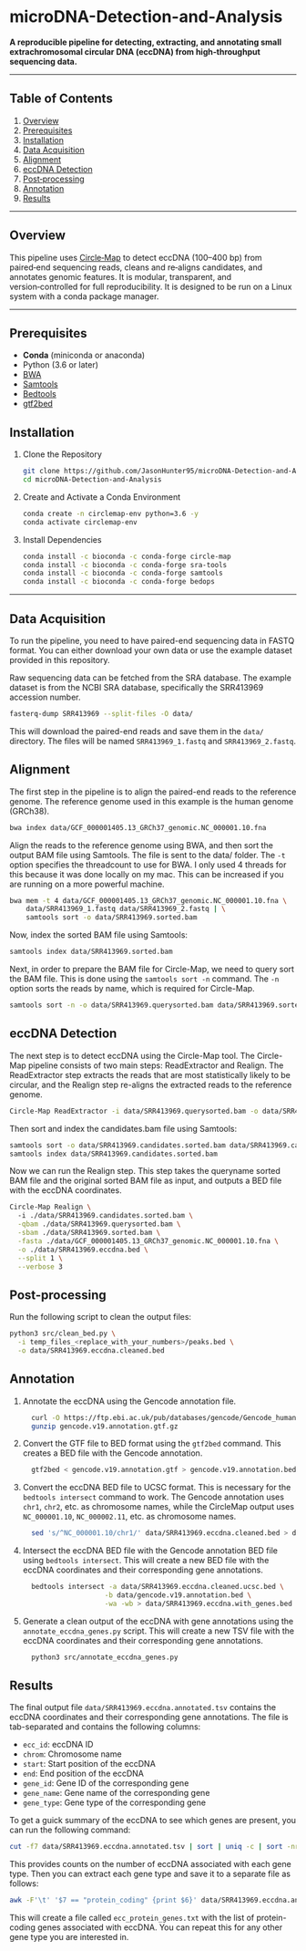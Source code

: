 # microDNA-Detection-and-Analysis

**A reproducible pipeline for detecting, extracting, and annotating small extrachromosomal circular DNA (eccDNA) from high‑throughput sequencing data.**

---

## Table of Contents

1. [Overview](#overview)
2. [Prerequisites](#prerequisites)  
3. [Installation](#installation)  
4. [Data Acquisition](#data-acquisition)  
5. [Alignment](#alignment)  
6. [eccDNA Detection](#eccdna-detection)  
7. [Post‑processing](#post-processing)  
8. [Annotation](#annotation)
9. [Results](#results)

---

## Overview

This pipeline uses [Circle‑Map](https://github.com/iprada/Circle-Map) to detect eccDNA (100–400 bp) from paired‑end sequencing reads, cleans and re‑aligns candidates, and annotates genomic features. It is modular, transparent, and version‑controlled for full reproducibility.
It is designed to be run on a Linux system with a conda package manager.

---

## Prerequisites

- **Conda** (miniconda or anaconda)
- Python (3.6 or later)
- [BWA](http://bio-bwa.sourceforge.net/)  
- [Samtools](http://www.htslib.org/)  
- [Bedtools](https://bedtools.readthedocs.io/)  
- [gtf2bed](https://bedops.readthedocs.io/en/latest/content/reference/file-management/conversion/gtf2bed.html)

## Installation

1. Clone the Repository

    ```bash
    git clone https://github.com/JasonHunter95/microDNA-Detection-and-Analysis.git
    cd microDNA-Detection-and-Analysis
    ```

2. Create and Activate a Conda Environment

    ```bash
    conda create -n circlemap-env python=3.6 -y
    conda activate circlemap-env
    ```

3. Install Dependencies

    ```bash
    conda install -c bioconda -c conda-forge circle-map
    conda install -c bioconda -c conda-forge sra-tools
    conda install -c bioconda -c conda-forge samtools
    conda install -c bioconda -c conda-forge bedops
    ```

---

## Data Acquisition

To run the pipeline, you need to have paired-end sequencing data in FASTQ format. You can either download your own data or use the example dataset provided in this repository.

Raw sequencing data can be fetched from the SRA database. The example dataset is from the NCBI SRA database, specifically the SRR413969 accession number.

```bash
fasterq-dump SRR413969 --split-files -O data/
```

This will download the paired-end reads and save them in the `data/` directory. The files will be named `SRR413969_1.fastq` and `SRR413969_2.fastq`.

## Alignment

The first step in the pipeline is to align the paired-end reads to the reference genome. The reference genome used in this example is the human genome (GRCh38).

```bash
bwa index data/GCF_000001405.13_GRCh37_genomic.NC_000001.10.fna
```

Align the reads to the reference genome using BWA, and then sort the output BAM file using Samtools. The file is sent to the data/ folder. The `-t` option specifies the threadcount to use for BWA. I only used 4 threads for this because it was done locally on my mac. This can be increased if you are running on a more powerful machine.

```bash
bwa mem -t 4 data/GCF_000001405.13_GRCh37_genomic.NC_000001.10.fna \
    data/SRR413969_1.fastq data/SRR413969_2.fastq | \
    samtools sort -o data/SRR413969.sorted.bam
```

Now, index the sorted BAM file using Samtools:

```bash
samtools index data/SRR413969.sorted.bam
```

Next, in order to prepare the BAM file for Circle-Map, we need to query sort the BAM file. This is done using the `samtools sort -n` command. The `-n` option sorts the reads by name, which is required for Circle-Map.

```bash
samtools sort -n -o data/SRR413969.querysorted.bam data/SRR413969.sorted.bam
```

## eccDNA Detection

The next step is to detect eccDNA using the Circle-Map tool. The Circle-Map pipeline consists of two main steps: ReadExtractor and Realign.
The ReadExtractor step extracts the reads that are most statistically likely to be circular, and the Realign step re-aligns the extracted reads to the reference genome.

```bash
Circle-Map ReadExtractor -i data/SRR413969.querysorted.bam -o data/SRR413969.candidates.bam
```

Then sort and index the candidates.bam file using Samtools:

```bash
samtools sort -o data/SRR413969.candidates.sorted.bam data/SRR413969.candidates.bam
samtools index data/SRR413969.candidates.sorted.bam
```

Now we can run the Realign step. This step takes the queryname sorted BAM file and the original sorted BAM file as input, and outputs a BED file with the eccDNA coordinates.

```bash
Circle-Map Realign \         
  -i ./data/SRR413969.candidates.sorted.bam \
  -qbam ./data/SRR413969.querysorted.bam \
  -sbam ./data/SRR413969.sorted.bam \
  -fasta ./data/GCF_000001405.13_GRCh37_genomic.NC_000001.10.fna \
  -o ./data/SRR413969.eccdna.bed \
  --split 1 \
  --verbose 3
```

## Post-processing

Run the following script to clean the output files:

```bash
python3 src/clean_bed.py \
  -i temp_files_<replace_with_your_numbers>/peaks.bed \
  -o data/SRR413969.eccdna.cleaned.bed
```

## Annotation

  1. Annotate the eccDNA using the Gencode annotation file.

      ```bash
        curl -O https://ftp.ebi.ac.uk/pub/databases/gencode/Gencode_human/release_19/gencode.v19.annotation.gtf.gz
        gunzip gencode.v19.annotation.gtf.gz
      ```

  2. Convert the GTF file to BED format using the `gtf2bed` command. This creates a BED file with the Gencode annotation.

      ```bash
        gtf2bed < gencode.v19.annotation.gtf > gencode.v19.annotation.bed
      ```

  3. Convert the eccDNA BED file to UCSC format. This is necessary for the `bedtools intersect` command to work. The Gencode annotation uses `chr1`, `chr2`, etc. as chromosome names, while the CircleMap output uses `NC_000001.10`, `NC_000002.11`, etc. as chromosome names.

      ```bash
        sed 's/^NC_000001.10/chr1/' data/SRR413969.eccdna.cleaned.bed > data/SRR413969.eccdna.cleaned.ucsc.bed
      ```

  4. Intersect the eccDNA BED file with the Gencode annotation BED file using `bedtools intersect`. This will create a new BED file with the eccDNA coordinates and their corresponding gene annotations.

      ```bash
        bedtools intersect -a data/SRR413969.eccdna.cleaned.ucsc.bed \
                          -b data/gencode.v19.annotation.bed \
                          -wa -wb > data/SRR413969.eccdna.with_genes.bed
      ```

  5. Generate a clean output of the eccDNA with gene annotations using the `annotate_eccdna_genes.py` script. This will create a new TSV file with the eccDNA coordinates and their corresponding gene annotations.

      ```bash
        python3 src/annotate_eccdna_genes.py
      ```

## Results

The final output file `data/SRR413969.eccdna.annotated.tsv` contains the eccDNA coordinates and their corresponding gene annotations. The file is tab-separated and contains the following columns:

- `ecc_id`: eccDNA ID
- `chrom`: Chromosome name
- `start`: Start position of the eccDNA
- `end`: End position of the eccDNA
- `gene_id`: Gene ID of the corresponding gene
- `gene_name`: Gene name of the corresponding gene
- `gene_type`: Gene type of the corresponding gene

To get a guick summary of the eccDNA to see which genes are present, you can run the following command:

```bash
cut -f7 data/SRR413969.eccdna.annotated.tsv | sort | uniq -c | sort -nr
```

This provides counts on the number of eccDNA associated with each gene type.
Then you can extract each gene type and save it to a separate file as follows:

```bash
awk -F'\t' '$7 == "protein_coding" {print $6}' data/SRR413969.eccdna.annotated.tsv | sort | uniq > ecc_protein_genes.txt
```

This will create a file called `ecc_protein_genes.txt` with the list of protein-coding genes associated with eccDNA.
You can repeat this for any other gene type you are interested in.